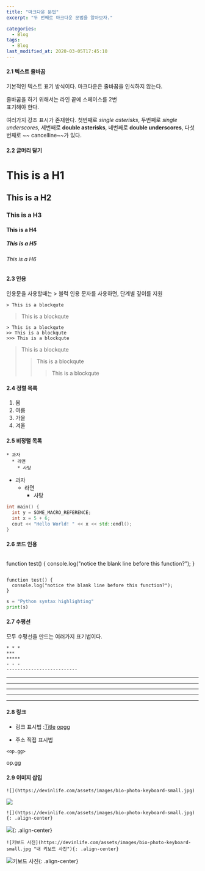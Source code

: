 ```yaml
---
title: "마크다운 문법"
excerpt: "두 번째로 마크다운 문법을 알아보자."

categories:
  - Blog
tags:
  - Blog
last_modified_at: 2020-03-05T17:45:10
---
```


#### 2.1 텍스트 줄바꿈  

기본적인 텍스트 표기 방식이다.
마크다운은 줄바꿈을 인식하지 않는다.

줄바꿈을 하기 위해서는 라인 끝에 스페이스를 2번  
표기해야 한다.

여러가지 강조 표시가 존재한다. 첫번째로 *single asterisks*,
두번째로 _single underscores_, 세번째로 **double asterisks**,
네번째로 __double underscores__, 다섯번째로 ~~ cancelline~~가 있다.





#### 2.2 글머리 달기
# This is a H1  
## This is a H2  
### This is a H3  
#### This is a H4  
##### This is a H5  
###### This is a H6  

#### 2.3 인용
인용문을 사용할때는 > 블럭 인용 문자를 사용하면, 단계별 깊이를 지원
```
> This is a blockqute
```
> This is a blockqute

```
> This is a blockqute  
>> This is a blockqute  
>>> This is a blockqute  
```
> This is a blockqute  
>> This is a blockqute  
>>> This is a blockqute  

#### 2.4 정렬 목록  
1. 봄  
2. 여름  
3. 가을  
4. 겨울  

#### 2.5 비정렬 목록
```
* 과자  
  * 라면  
    * 사탕  
```
* 과자  
  * 라면  
    * 사탕  

```cpp
int main() {
  int y = SOME_MACRO_REFERENCE;
  int x = 5 + 6;
  cout << "Hello World! " << x << std::endl();
}
```
#### 2.6 코드 인용  
```
```    
function test() {
  console.log("notice the blank line before this function?");
}
```
```

```    
function test() {
  console.log("notice the blank line before this function?");
}
```

```python
s = "Python syntax highlighting"
print(s)
```


#### 2.7 수평선  

모두 수평선을 만드는 여러가지 표기법이다.

```
* * *  
***  
*****  
- - -  
--------------------------  
```

* * *  
***  
*****  
- - -  
--------------------------  


#### 2.8 링크
- 링크 표시법 :[Title](link)
[opgg](op.gg)

* 주소 직접 표시법

```
<op.gg>
```
op.gg

#### 2.9 이미지 삽입

```
![](https://devinlife.com/assets/images/bio-photo-keyboard-small.jpg)
```

![](https://devinlife.com/assets/images/bio-photo-keyboard-small.jpg)


```
![](https://devinlife.com/assets/images/bio-photo-keyboard-small.jpg){: .align-center}
```

![](https://devinlife.com/assets/images/bio-photo-keyboard-small.jpg){: .align-center}

```
![키보드 사진](https://devinlife.com/assets/images/bio-photo-keyboard-small.jpg "내 키보드 사진"){: .align-center}
```

![키보드 사진](https://devinlife.com/assets/images/bio-photo-keyboard-small.jpg "내 키보드 사진"){: .align-center}
